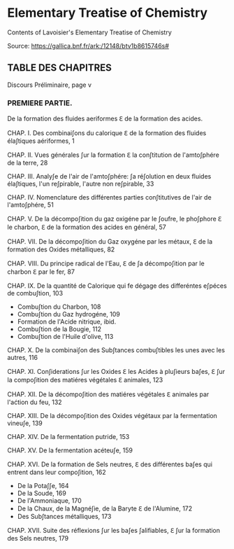 # Elementary Treatise of Chemistry

Contents of Lavoisier's Elementary Treatise of Chemistry

Source: https://gallica.bnf.fr/ark:/12148/btv1b8615746s#

## TABLE DES CHAPITRES

Discours Préliminaire, page v

### PREMIERE PARTIE.

De la formation des fluides aeriformes ℇ de la formation des acides.

CHAP. I. Des combinaiʃons du calorique ℇ de la formation des fluides élaʃtiques aériformes, 1

CHAP. II. Vues générales ʃur la formation ℇ la conʃtitution de l'amtoʃphére de la terre, 28

CHAP. III. Analyʃe de l'air de l'amtoʃphére: ʃa réʃolution en deux fluides élaʃtiques, l'un reʃpirable, l'autre non reʃpirable, 33

CHAP. IV. Nomenclature des différentes parties conʃtitutives de l'air de l'amtoʃphére, 51

CHAP. V. De la décompoʃition du gaz oxigéne par le ʃoufre, le phoʃphore ℇ le charbon, ℇ de la formation des acides en général, 57

CHAP. VII. De la décompoʃition du Gaz oxygéne par les métaux, ℇ de la formation des Oxides métalliques, 82

CHAP. VIII. Du principe radical de l'Eau, ℇ de ʃa décompoʃition par le charbon ℇ par le fer, 87

CHAP. IX. De la quantité de Calorique qui fe dégage des differéntes eʃpéces de combuʃtion, 103

- Combuʃtion du Charbon, 108
- Combuʃtion du Gaz hydrogéne, 109
- Formation de l'Acide nitrique, ibid.
- Combuʃtion de la Bougie, 112
- Combuʃtion de l'Huile d'olive, 113

CHAP. X. De la combinaiʃon des Subʃtances combuʃtibles les unes avec les autres, 116

CHAP. XI. Conʃiderations ʃur les Oxides ℇ les Acides à pluʃieurs baʃes, ℇ ʃur la compoʃition des matiéres végétales ℇ animales, 123

CHAP. XII. De la décompoʃition des matiéres végétales ℇ animales par l'aćtion du feu, 132

CHAP. XIII. De la décompoʃition des Oxides végétaux par la fermentation vineuʃe, 139

CHAP. XIV. De la fermentation putride, 153

CHAP. XV. De la fermentation acéteuʃe, 159

CHAP. XVI. De la formation de Sels neutres, ℇ des différentes baʃes qui entrent dans leur compoʃition, 162

- De la Potaʃʃe, 164
- De la Soude, 169
- De l'Ammoniaque, 170
- De la Chaux, de la Magnéʃie, de la Baryte ℇ de l'Alumine, 172
- Des Subʃtances métalliques, 173

CHAP. XVII. Suite des réflexions ʃur les baʃes ʃalifiables, ℇ ʃur la formation des Sels neutres, 179
